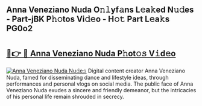 ## Anna Veneziano Nuda O𝚗𝚕yf𝚊ns L𝚎a𝚔ed N𝚞𝚍es - Part-jBK P𝚑𝚘tos Vi𝚍𝚎o - H𝚘𝚝 Part L𝚎a𝚔s PG0o2

# <h2><a href="http://kf1nqbo.oniu.top/?m=Anna+Veneziano+Nuda">🔗👉 🔴 Anna Veneziano Nuda P𝚑ot𝚘𝚜 V𝚒d𝚎o</a></h2>

[![Anna Veneziano Nuda Nu𝚍e𝚜](https://i.imgur.com/0qMVB7G.gif)](http://kf1nqbo.oniu.top/?m=Anna+Veneziano+Nuda)
Digital content creator Anna Veneziano Nuda, famed for disseminating dance and lifestyle ideas, through performances and personal vlogs on social media. The public face of Anna Veneziano Nuda exudes a sincere and friendly demeanor, but the intricacies of his personal life remain shrouded in secrecy.  
